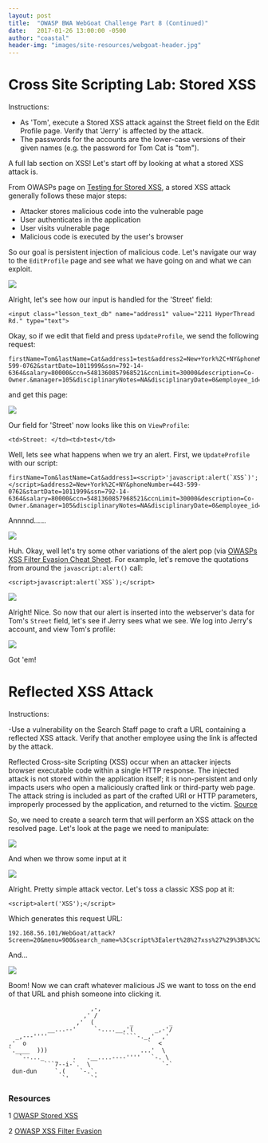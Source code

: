 ```yaml
---
layout: post
title:  "OWASP BWA WebGoat Challenge Part 8 (Continued)"
date:   2017-01-26 13:00:00 -0500
author: "coastal"
header-img: "images/site-resources/webgoat-header.jpg"
---
```

# Cross Site Scripting Lab: Stored XSS
Instructions:

- As 'Tom', execute a Stored XSS attack against the Street field on the Edit Profile page. Verify that 'Jerry' is affected by the attack.
- The passwords for the accounts are the lower-case versions of their given names (e.g. the password for Tom Cat is "tom").

A full lab section on XSS! Let's start off by looking at what a stored XSS attack is. 

From OWASPs page on [Testing for Stored XSS][stored-xss], a stored XSS attack generally follows these major steps:

- Attacker stores malicious code into the vulnerable page
- User authenticates in the application
- User visits vulnerable page
- Malicious code is executed by the user's browser

So our goal is persistent injection of malicious code. Let's navigate our way to the ```EditProfile``` page and see what we have going on and what we can exploit.

<img src="{{ site.baseurl }}/images/2017-01-26-webgoat_part_8_continued/edit-profile.jpg">

Alright, let's see how our input is handled for the 'Street' field:

```
<input class="lesson_text_db" name="address1" value="2211 HyperThread Rd." type="text">
```

Okay, so if we edit that field and press ```UpdateProfile```, we send the following request:

```
firstName=Tom&lastName=Cat&address1=test&address2=New+York%2C+NY&phoneNumber=443-599-0762&startDate=1011999&ssn=792-14-6364&salary=80000&ccn=5481360857968521&ccnLimit=30000&description=Co-Owner.&manager=105&disciplinaryNotes=NA&disciplinaryDate=0&employee_id=105&title=Engineer&action=UpdateProfile
```

and get this page:

<img src="{{ site.baseurl }}/images/2017-01-26-webgoat_part_8_continued/edited-profile.jpg">

Our field for 'Street' now looks like this on ```ViewProfile```:

```
<td>Street: </td><td>test</td>
```

Well, lets see what happens when we try an alert. First, we ```UpdateProfile``` with our script:

```
firstName=Tom&lastName=Cat&address1=<script>'javascript:alert(`XSS`)';</script>&address2=New+York%2C+NY&phoneNumber=443-599-0762&startDate=1011999&ssn=792-14-6364&salary=80000&ccn=5481360857968521&ccnLimit=30000&description=Co-Owner.&manager=105&disciplinaryNotes=NA&disciplinaryDate=0&employee_id=105&title=Engineer&action=UpdateProfile
```

Annnnd......

<img src="{{ site.baseurl }}/images/2017-01-26-webgoat_part_8_continued/tom-failed-alert-xss.jpg">

Huh. Okay, well let's try some other variations of the alert pop (via [OWASPs XSS Filter Evasion Cheat Sheet][filter-evasion]. For example, let's remove the quotations from around the ```javascript:alert()``` call:

```
<script>javascript:alert(`XSS`);</script>
```

<img src="{{ site.baseurl }}/images/2017-01-26-webgoat_part_8_continued/tom-alert-xss.jpg">


Alright! Nice. So now that our alert is inserted into the webserver's data for Tom's ```Street``` field, let's see if Jerry sees what we see. We log into Jerry's account, and view Tom's profile:

<img src="{{ site.baseurl }}/images/2017-01-26-webgoat_part_8_continued/jerry-alert-xss.jpg">

Got 'em!

# Reflected XSS Attack
Instructions:

-Use a vulnerability on the Search Staff page to craft a URL containing a reflected XSS attack. Verify that another employee using the link is affected by the attack.

Reflected Cross-site Scripting (XSS) occur when an attacker injects browser executable code within a single HTTP response. The injected attack is not stored within the application itself; it is non-persistent and only impacts users who open a maliciously crafted link or third-party web page. The attack string is included as part of the crafted URI or HTTP parameters, improperly processed by the application, and returned to the victim. [Source][owasp-reflected-xss]

So, we need to create a search term that will perform an XSS attack on the resolved page. Let's look at the page we need to manipulate:

<img src="{{ site.baseurl }}/images/2017-01-26-webgoat_part_8_continued/search-page.jpg">

And when we throw some input at it

<img src="{{ site.baseurl }}/images/2017-01-26-webgoat_part_8_continued/search-page-vuln.jpg">

Alright. Pretty simple attack vector. Let's toss a classic XSS pop at it:

```
<script>alert('XSS');</script>
```

Which generates this request URL:

```
192.168.56.101/WebGoat/attack?Screen=20&menu=900&search_name=%3Cscript%3Ealert%28%27xss%27%29%3B%3C%2Fscript%3E&action=FindProfile
```

And...

<img src="{{ site.baseurl }}/images/2017-01-26-webgoat_part_8_continued/search-page-reflected.jpg">

Boom! Now we can craft whatever malicious JS we want to toss on the end of that URL and phish someone into clicking it.

```
                       ,-,
                     ,' /
                   ,'  (          _          _
           __...--'     `-....__,'(      _,-'/
  _,---''''                     ````-._,'  ,'
,'  o                                  `  <
`.____  )))                          ...'  \
   `--..._        .   .__....----''''   `-. \
          ```7--i-`.  \                    `-`
 dun-dun     `.(    `-.`.
               `'      `'
```



### Resources

1 [OWASP Stored XSS][stored-xss]

2 [OWASP XSS Filter Evasion][filter-evasion]

[stored-xss]:https://www.owasp.org/index.php/Testing_for_Stored_Cross_site_scripting_(OTG-INPVAL-002)
[filter-evasion]:https://www.owasp.org/index.php/XSS_Filter_Evasion_Cheat_Sheet#TD
[owasp-reflected-xss]:https://www.owasp.org/index.php/Testing_for_Reflected_Cross_site_scripting_(OTG-INPVAL-001)